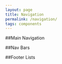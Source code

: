 ```yaml
---
layout: page
title: Navigation
permalink: /navigation/
tags: components
---
```


##Main Navigation

##Nav Bars

##Footer Lists
